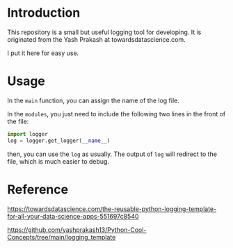 # Introduction
This repository is a small but useful logging tool for developing. It is originated from the Yash Prakash at towardsdatascience.com.

I put it here for easy use. 

# Usage
In the `main` function, you can assign the name of the log file.

In the `modules`, you just need to include the following two lines in the front of the file:
```python
import logger
log = logger.get_logger(__name__)
```

then, you can use the `log` as usually. The output of `log` will redirect to the file, which is much easier to debug.



# Reference
https://towardsdatascience.com/the-reusable-python-logging-template-for-all-your-data-science-apps-551697c8540

https://github.com/yashprakash13/Python-Cool-Concepts/tree/main/logging_template
